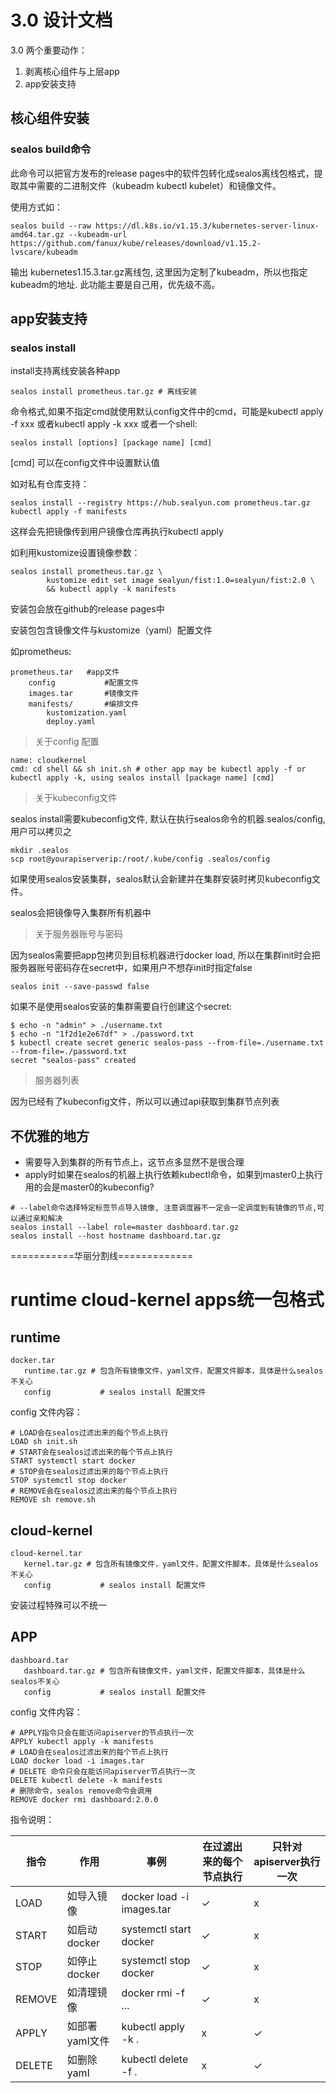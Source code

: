 # 3.0 设计文档

3.0 两个重要动作：

1. 剥离核心组件与上层app
2. app安装支持

## 核心组件安装

### sealos build命令
此命令可以把官方发布的release pages中的软件包转化成sealos离线包格式，提取其中需要的二进制文件（kubeadm kubectl kubelet）和镜像文件。

使用方式如：
```
sealos build --raw https://dl.k8s.io/v1.15.3/kubernetes-server-linux-amd64.tar.gz --kubeadm-url https://github.com/fanux/kube/releases/download/v1.15.2-lvscare/kubeadm
```
输出 kubernetes1.15.3.tar.gz离线包, 这里因为定制了kubeadm，所以也指定kubeadm的地址. 此功能主要是自己用，优先级不高。

## app安装支持
### sealos install
install支持离线安装各种app
```
sealos install prometheus.tar.gz # 离线安装
```

命令格式,如果不指定cmd就使用默认config文件中的cmd，可能是kubectl apply -f xxx 或者kubectl apply -k xxx 或者一个shell:
```
sealos install [options] [package name] [cmd] 
```

[cmd] 可以在config文件中设置默认值

如对私有仓库支持：
```
sealos install --registry https://hub.sealyun.com prometheus.tar.gz kubectl apply -f manifests
```
这样会先把镜像传到用户镜像仓库再执行kubectl apply

如利用kustomize设置镜像参数：
```
sealos install prometheus.tar.gz \
        kustomize edit set image sealyun/fist:1.0=sealyun/fist:2.0 \
        && kubectl apply -k manifests
```


安装包会放在github的release pages中

安装包包含镜像文件与kustomize（yaml）配置文件

如prometheus:
```
prometheus.tar   #app文件
    config           #配置文件
    images.tar       #镜像文件
    manifests/       #编排文件
        kustomization.yaml
        deploy.yaml
```

> 关于config 配置

```
name: cloudkernel
cmd: cd shell && sh init.sh # other app may be kubectl apply -f or kubectl apply -k, using sealos install [package name] [cmd] 
```

> 关于kubeconfig文件

sealos install需要kubeconfig文件, 默认在执行sealos命令的机器.sealos/config, 用户可以拷贝之

```
mkdir .sealos
scp root@yourapiserverip:/root/.kube/config .sealos/config
```

如果使用sealos安装集群，sealos默认会新建并在集群安装时拷贝kubeconfig文件。

sealos会把镜像导入集群所有机器中

> 关于服务器账号与密码

因为sealos需要把app包拷贝到目标机器进行docker load, 所以在集群init时会把服务器账号密码存在secret中，如果用户不想存init时指定false
```
sealos init --save-passwd false
```

如果不是使用sealos安装的集群需要自行创建这个secret:
```
$ echo -n "admin" > ./username.txt
$ echo -n "1f2d1e2e67df" > ./password.txt
$ kubectl create secret generic sealos-pass --from-file=./username.txt --from-file=./password.txt
secret "sealos-pass" created
```

> 服务器列表

因为已经有了kubeconfig文件，所以可以通过api获取到集群节点列表

## 不优雅的地方

* 需要导入到集群的所有节点上，这节点多显然不是很合理
* apply时如果在sealos的机器上执行依赖kubectl命令，如果到master0上执行用的会是master0的kubeconfig?

```
# --label命令选择特定标签节点导入镜像, 注意调度器不一定会一定调度到有镜像的节点,可以通过亲和解决
sealos install --label role=master dashboard.tar.gz
sealos install --host hostname dashboard.tar.gz
```



===========华丽分割线=============
# runtime cloud-kernel apps统一包格式
## runtime
```
docker.tar
   runtime.tar.gz # 包含所有镜像文件，yaml文件，配置文件脚本，具体是什么sealos不关心 
   config           # sealos install 配置文件
```
config 文件内容：
```
# LOAD会在sealos过滤出来的每个节点上执行
LOAD sh init.sh
# START会在sealos过滤出来的每个节点上执行
START systemctl start docker
# STOP会在sealos过滤出来的每个节点上执行
STOP systemctl stop docker
# REMOVE会在sealos过滤出来的每个节点上执行
REMOVE sh remove.sh
```

## cloud-kernel
```
cloud-kernel.tar
   kernel.tar.gz # 包含所有镜像文件，yaml文件，配置文件脚本，具体是什么sealos不关心 
   config           # sealos install 配置文件
```
安装过程特殊可以不统一

## APP
```
dashboard.tar
   dashboard.tar.gz # 包含所有镜像文件，yaml文件，配置文件脚本，具体是什么sealos不关心 
   config           # sealos install 配置文件
```

config 文件内容：
```
# APPLY指令只会在能访问apiserver的节点执行一次
APPLY kubectl apply -k manifests
# LOAD会在sealos过滤出来的每个节点上执行
LOAD docker load -i images.tar
# DELETE 命令只会在能访问apiserver节点执行一次
DELETE kubectl delete -k manifests
# 删除命令，sealos remove命令会调用
REMOVE docker rmi dashboard:2.0.0
```

指令说明：

指令 | 作用 | 事例 |在过滤出来的每个节点执行 | 只针对apiserver执行一次 
--- | ---| ---|---|---
LOAD | 如导入镜像 | docker load -i images.tar | ✓ |x
START | 如启动docker | systemctl start docker |✓ |x 
STOP | 如停止docker | systemctl stop docker | ✓ | x
REMOVE | 如清理镜像 | docker rmi -f ...| ✓ |x
APPLY | 如部署yaml文件 | kubectl apply -k . | x| ✓
DELETE | 如删除yaml | kubectl delete -f . | x |✓
